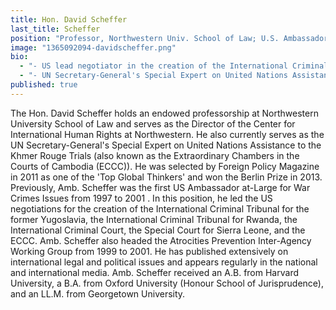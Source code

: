 ```yaml
---
title: Hon. David Scheffer
last_title: Scheffer
position: "Professor, Northwestern Univ. School of Law; U.S. Ambassador at-Large for War Crimes Issues (1997-2001)"
image: "1365092094-davidscheffer.png"
bio: 
  - "- US lead negotiator in the creation of the International Criminal Tribunals for the former Yugoslavia and Rwanda, the Special Court for Sierra Leone, the Extraordinary Chambers in Cambodia and the International Criminal Court<br />"
  - "- UN Secretary-General's Special Expert on United Nations Assistance to the Khmer Rouge Trials<br />"
published: true
---
```


The Hon. David Scheffer holds an endowed professorship at Northwestern University School of Law and serves as the Director of the Center for International Human Rights at Northwestern. He also currently serves as the UN Secretary-General's Special Expert on United Nations Assistance to the Khmer Rouge Trials (also known as the Extraordinary Chambers in the Courts of Cambodia (ECCC)). He was selected by Foreign Policy Magazine in 2011 as one of the 'Top Global Thinkers' and won the Berlin Prize in 2013. Previously, Amb. Scheffer was the first US Ambassador at-Large for War Crimes Issues from 1997 to 2001 . In this position, he led the US negotiations for the creation of the International Criminal Tribunal for the former Yugoslavia, the International Criminal Tribunal for Rwanda, the International Criminal Court, the Special Court for Sierra Leone, and the ECCC. Amb. Scheffer also headed the Atrocities Prevention Inter-Agency Working Group from 1999 to 2001. He has published extensively on international legal and political issues and appears regularly in the national and international media. Amb. Scheffer received an A.B. from Harvard University, a B.A. from Oxford University (Honour School of Jurisprudence), and an LL.M. from Georgetown University.